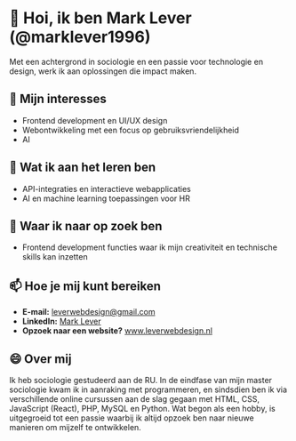 # 👋 Hoi, ik ben Mark Lever (@marklever1996)  
Met een achtergrond in sociologie en een passie voor technologie en design, werk ik aan oplossingen die impact maken.  

## 👀 Mijn interesses  
- Frontend development en UI/UX design  
- Webontwikkeling met een focus op gebruiksvriendelijkheid
- AI

## 🌱 Wat ik aan het leren ben  
- API-integraties en interactieve webapplicaties  
- AI en machine learning toepassingen voor HR  

## 💞️ Waar ik naar op zoek ben  
- Frontend development functies waar ik mijn creativiteit en technische skills kan inzetten  

## 📫 Hoe je mij kunt bereiken  
- **E-mail:** leverwebdesign@gmail.com
- **LinkedIn:** [Mark Lever](https://www.linkedin.com/in/mark-lever/)
- **Opzoek naar een website?** www.leverwebdesign.nl

## 😄 Over mij  
Ik heb sociologie gestudeerd aan de RU. In de eindfase van mijn master sociologie kwam ik in aanraking met programmeren, en sindsdien ben ik via verschillende online cursussen aan de slag gegaan met HTML, CSS, JavaScript (React), PHP, MySQL en Python. Wat begon als een hobby, is uitgegroeid tot een passie waarbij ik altijd opzoek ben naar nieuwe manieren om mijzelf te ontwikkelen. 

